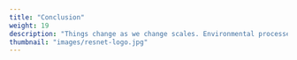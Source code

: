 ```yaml
---
title: "Conclusion"
weight: 19
description: "Things change as we change scales. Environmental processes & properties can shift as we change scales — whether in terms of spatial or temporal resolution and extent."
thumbnail: "images/resnet-logo.jpg"
---
```


<!-- Who we are:

We are part of NSERC/ResNet, a network which unites a broad community of scholars, nongovernmental organizations, government agencies, and industry sectors. We work in different regions of Canada, with a common goal of improving how we monitor, model, and manage nature’s contributions to people. 

Learn more about ResNet here: https://www.nsercresnet.ca/ 

Content Authors (surname alphabetical order): Miguel Arias, David Bysouth, John Clark, David Ferguson, Evan McNamara, Poliana Mendes, Peter Morrison, Ehsan Pashanejad, Peter Rodriguez, Brittney Roughan, Amanda Schwantes, Hugo Thierry, Gabriela María Torchio, Ágnes Vári, and Yiyi Zhang

Story map developer: John Clark 

Project coordinators: Amanda Schwantes (2022-2023), Peter Rodriguez and Poliana Mendes (2024) 

Images: who_we_are_1.jpg; who_we_are_2.jpg; who_we_are_3.jpg

Acknowledgements
We acknowledge the support of the Natural Sciences and Engineering Research Council of Canada (NSERC), [funding reference number NSERC NETGP 523374–18]. Cette recherche a été financée par le Conseil de recherches en sciences naturelles et en génie du Canada (CRSNG), [numéro de référence NSERC NETGP 523374–18]. -->

